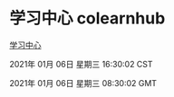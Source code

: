# 学习中心 colearnhub
[学习中心](http://:56308/colearnhub/)

2021年 01月 06日 星期三 16:30:02 CST

2021年 01月 06日 星期三 08:30:02 GMT
